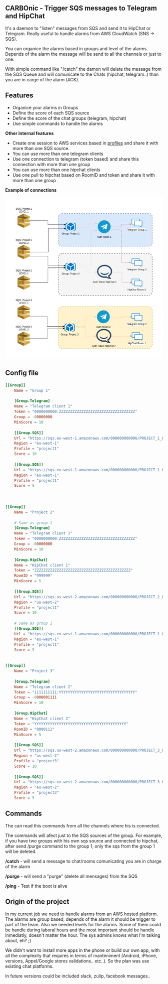 CARBOnic - Trigger SQS messages to Telegram and HipChat
------------
It's a daemon to "listen" messages from SQS and send it to HipChat or Telegram. Really useful to handle alarms from AWS CloudWatch (SNS -> SQS).

You can organice the alarms based in groups and level of the alarms. Depends of the alarm the message will be send to all the channels or just to one.

With simple command like "/catch" the damon will delete the message from the SQS Queue and will comunicate to the Chats (hipchat, telegram..) than you are in carge of the alarm (ACK).

Features
--------

- Organice your alarms in Groups
- Define the score of each SQS source
- Define the score of the chat groups (telegram, hipchat)
- Use simple commands to handle the alarms

**Other internal features**

- Create one session to AWS services based in [profiles](http://docs.aws.amazon.com/cli/latest/userguide/cli-chap-getting-started.html#cli-multiple-profiles) and share it with more than one SQS source.
- You can use more than one telegram clients
- Use one connection to telegram (token based) and share this connection with more than one group
- You can use more than one hipchat clients
- Use one pull to hipchat based on RoomID and token and share it with more than one group


**Example of connections**

![alt text](doc/diagram1.jpg)

Config file
-----------

```toml
[[Group]]
    Name = "Group 1"

    [Group.Telegram]
    Name = "Telegram client 1"
    Token = "0000000000:ZZZZZZZZZZZZZZZZZZZZZZZZZZZZZZZZZZ"
    Group = -00000000
    MinScore = 10

    [[Group.SQS]]
    Url = "https://sqs.eu-west-1.amazonaws.com/000000000000/PROJECT_1_LEVEL1"
    Region = "eu-west-1"
    Profile = "project1"
    Score = 10

    [[Group.SQS]]
    Url = "https://sqs.eu-west-1.amazonaws.com/000000000000/PROJECT_1_LEVEL2"
    Region = "eu-west-1"
    Profile = "project1"
    Score = 5



[[Group]]
    Name = "Project 2"

    # Same as group 1
    [Group.Telegram]
    Name = "Telegram client 1"
    Token = "0000000000:ZZZZZZZZZZZZZZZZZZZZZZZZZZZZZZZZZZ"
    Group = -00000000
    MinScore = 10

    [Group.HipChat]
    Name = "HipChat client 1"
    Token = "ZZZZZZZZZZZZZZZZZZZZZZZZZZZZZZZZZZZZZZZZZZZ"
    RoomID = "999999"
    MinScore = 5

    [[Group.SQS]]
    Url = "https://sqs.us-west-2.amazonaws.com/000000000000/PROJECT_2_LEVEL1"
    Region = "us-west-2"
    Profile = "project1"
    Score = 10

    # Same as group 1
    [[Group.SQS]]
    Url = "https://sqs.eu-west-1.amazonaws.com/000000000000/PROJECT_1_LEVEL2"
    Region = "eu-west-1"
    Profile = "project1"
    Score = 5


[[Group]]
    Name = "Project 3"

    [Group.Telegram]
    Name = "Telegram client 2"
    Token = "1111111111:YYYYYYYYYYYYYYYYYYYYYYYYYYYYYYYYYY"
    Group = -0000001111
    MinScore = 10

    [Group.HipChat]
    Name = "HipChat client 2"
    Token = "YYYYYYYYYYYYYYYYYYYYYYYYYYYYYYYYYYYYYYYYY"
    RoomID = "0000111"
    MinScore = 5

    [[Group.SQS]]
    Url = "https://sqs.us-west-2.amazonaws.com/000000000000/PROJECT_3_LEVEL1"
    Region = "us-west-2"
    Profile = "project3"
    Score = 10

    [[Group.SQS]]
    Url = "https://sqs.eu-west-2.amazonaws.com/000000000000/PROJECT_3_LEVEL2"
    Region = "eu-west-2"
    Profile = "project3"
    Score = 5

```

Commands
---------

The can read this commands from all the channels where his is connected.

The commands will afect just to the SQS sources of the group. For example, if you have two groups with his own sqs source and connected to hipchat, after send /purge command to the group 1, only the sqs from the group 1 will be deleted.


**/catch** - will send a message to chat/rooms comunicating you are in charge of the alarm

**/purge** - will send a "purge" (delete all mensages) from the SQS

**/ping** - Test if the boot is alive


Origin of the project
---------------------

In my current job we need to handle alarms from an AWS hosted platform. The alarms are group based, depends of the alarm it should be trigger to part of the team. Also we needed levels for the alarms. Some of them could be handle during laboral hours and the most important should be handle inmediatly, doesn't matter the hour. The sys admins knows what I'm talking about, eh? ;)

We didn't want to install more apps in the phone or build our own app, with all the complexity that requires in terms of manteniment (Android, iPhone, versions, Appel/Google stores validations.. etc..). So the plan was use existing chat platforms. 

In future versions could be included slack, zulip, facebook messages..


